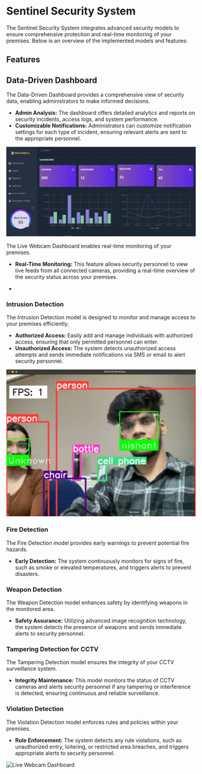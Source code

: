 # Sentinel Security System

The Sentinel Security System integrates advanced security models to ensure comprehensive protection and real-time monitoring of your premises. Below is an overview of the implemented models and features:

## Features

## Data-Driven Dashboard
The Data-Driven Dashboard provides a comprehensive view of security data, enabling administrators to make informed decisions.

- **Admin Analysis:** The dashboard offers detailed analytics and reports on security incidents, access logs, and system performance.
- **Customizable Notifications:** Administrators can customize notification settings for each type of incident, ensuring relevant alerts are sent to the appropriate personnel.

![Data-Driven Dashboard](/Dashboard.jpeg)

The Live Webcam Dashboard enables real-time monitoring of your premises.

- **Real-Time Monitoring:** This feature allows security personnel to view live feeds from all connected cameras, providing a real-time overview of the security status across your premises.

- 
### Intrusion Detection
The Intrusion Detection model is designed to monitor and manage access to your premises efficiently.

- **Authorized Access:** Easily add and manage individuals with authorized access, ensuring that only permitted personnel can enter.
- **Unauthorized Access:** The system detects unauthorized access attempts and sends immediate notifications via SMS or email to alert security personnel.

![Intrusion Detection Model](/IntrutrusionDetection.jpeg)

### Fire Detection
The Fire Detection model provides early warnings to prevent potential fire hazards.

- **Early Detection:** The system continuously monitors for signs of fire, such as smoke or elevated temperatures, and triggers alerts to prevent disasters.

### Weapon Detection
The Weapon Detection model enhances safety by identifying weapons in the monitored area.

- **Safety Assurance:** Utilizing advanced image recognition technology, the system detects the presence of weapons and sends immediate alerts to security personnel.

### Tampering Detection for CCTV
The Tampering Detection model ensures the integrity of your CCTV surveillance system.

- **Integrity Maintenance:** This model monitors the status of CCTV cameras and alerts security personnel if any tampering or interference is detected, ensuring continuous and reliable surveillance.

### Violation Detection
The Violation Detection model enforces rules and policies within your premises.

- **Rule Enforcement:** The system detects any rule violations, such as unauthorized entry, loitering, or restricted area breaches, and triggers appropriate alerts to security personnel.



![Live Webcam Dashboard](path/to/live_webcam_dashboard_image.png)
